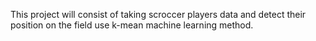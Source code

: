 This project will consist of taking scroccer players data and detect their position on the field use k-mean machine learning method.     
